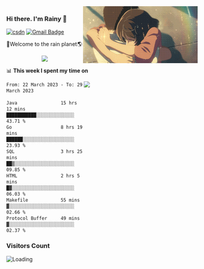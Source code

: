 <img  align='right' height="150" src="https://github.com/LikeRainDay/LikeRainDay/blob/master/pic/img_rain_1.gif?raw=true">



### Hi there. I'm Rainy :lemon:

[![csdn](https://img.shields.io/badge/-csdn-c14438?style=flat-square&logo=c&logoColor=white)](https://blog.csdn.net/qq_15807167)
[![Gmail Badge](https://img.shields.io/badge/-gmail-c14438?style=flat-square&logo=Gmail&logoColor=white&link=mailto:houshuai0816@gmail.com)](mailto:houshuai0816@gmail.com)

🚀Welcome to the rain planet🌎

<center>
<img align='center'  src="https://source.unsplash.com/random/1200x600">
</center>

📊 **This week I spent my time on**

<img align='right'   width="300" src="https://github-readme-stats.vercel.app/api?username=LikeRainDay&show_icons=true&title_color=fff&icon_color=79ff97&text_color=9f9f9f&bg_color=151515&count_private=true">

<!--START_SECTION:waka-->

```text
From: 22 March 2023 - To: 29 March 2023

Java                15 hrs 12 mins  ███████████░░░░░░░░░░░░░░   43.71 %
Go                  8 hrs 19 mins   ██████░░░░░░░░░░░░░░░░░░░   23.93 %
SQL                 3 hrs 25 mins   ██▒░░░░░░░░░░░░░░░░░░░░░░   09.85 %
HTML                2 hrs 5 mins    █▓░░░░░░░░░░░░░░░░░░░░░░░   06.03 %
Makefile            55 mins         ▓░░░░░░░░░░░░░░░░░░░░░░░░   02.66 %
Protocol Buffer     49 mins         ▓░░░░░░░░░░░░░░░░░░░░░░░░   02.37 %
```

<!--END_SECTION:waka-->

### Visitors Count
<img align="left" src = "https://profile-counter.glitch.me/LikeRainDay/count.svg" alt ="Loading">
